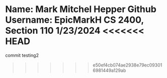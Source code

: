 Name: Mark Mitchel Hepper
Github Username: EpicMarkH
CS 2400, Section 110
1/23/2024
<<<<<<< HEAD
=======
commit testing2
>>>>>>> e50ef4cb074ae2938e79ec093016981449a129ab
